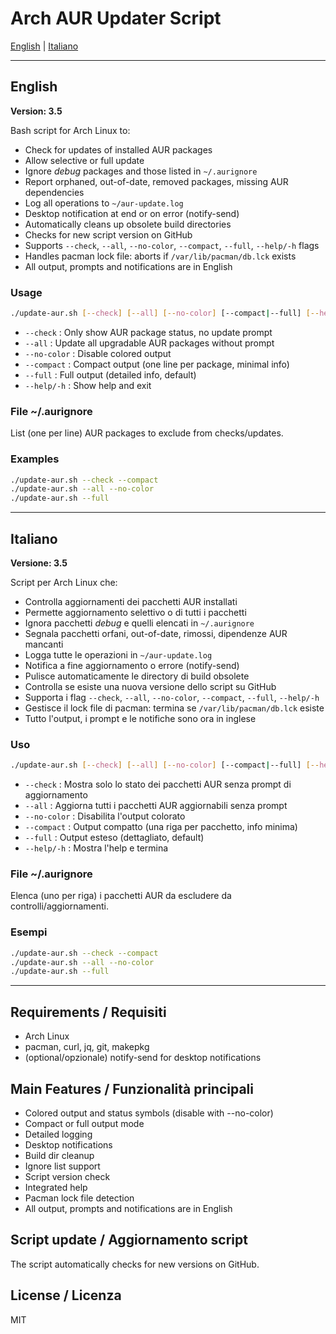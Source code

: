 



# Arch AUR Updater Script

[English](#english) | [Italiano](#italiano)

---



## English

**Version: 3.5**

Bash script for Arch Linux to:
- Check for updates of installed AUR packages
- Allow selective or full update
- Ignore *debug* packages and those listed in `~/.aurignore`
- Report orphaned, out-of-date, removed packages, missing AUR dependencies
- Log all operations to `~/aur-update.log`
- Desktop notification at end or on error (notify-send)
- Automatically cleans up obsolete build directories
- Checks for new script version on GitHub
- Supports `--check`, `--all`, `--no-color`, `--compact`, `--full`, `--help/-h` flags
- Handles pacman lock file: aborts if `/var/lib/pacman/db.lck` exists
- All output, prompts and notifications are in English

### Usage

```bash
./update-aur.sh [--check] [--all] [--no-color] [--compact|--full] [--help]
```

- `--check`      : Only show AUR package status, no update prompt
- `--all`        : Update all upgradable AUR packages without prompt
- `--no-color`   : Disable colored output
- `--compact`    : Compact output (one line per package, minimal info)
- `--full`       : Full output (detailed info, default)
- `--help/-h`    : Show help and exit

### File ~/.aurignore
List (one per line) AUR packages to exclude from checks/updates.

### Examples
```bash
./update-aur.sh --check --compact
./update-aur.sh --all --no-color
./update-aur.sh --full
```

---



## Italiano

**Versione: 3.5**

Script per Arch Linux che:
- Controlla aggiornamenti dei pacchetti AUR installati
- Permette aggiornamento selettivo o di tutti i pacchetti
- Ignora pacchetti *debug* e quelli elencati in `~/.aurignore`
- Segnala pacchetti orfani, out-of-date, rimossi, dipendenze AUR mancanti
- Logga tutte le operazioni in `~/aur-update.log`
- Notifica a fine aggiornamento o errore (notify-send)
- Pulisce automaticamente le directory di build obsolete
- Controlla se esiste una nuova versione dello script su GitHub
- Supporta i flag `--check`, `--all`, `--no-color`, `--compact`, `--full`, `--help/-h`
- Gestisce il lock file di pacman: termina se `/var/lib/pacman/db.lck` esiste
- Tutto l'output, i prompt e le notifiche sono ora in inglese

### Uso

```bash
./update-aur.sh [--check] [--all] [--no-color] [--compact|--full] [--help]
```

- `--check`      : Mostra solo lo stato dei pacchetti AUR senza prompt di aggiornamento
- `--all`        : Aggiorna tutti i pacchetti AUR aggiornabili senza prompt
- `--no-color`   : Disabilita l'output colorato
- `--compact`    : Output compatto (una riga per pacchetto, info minima)
- `--full`       : Output esteso (dettagliato, default)
- `--help/-h`    : Mostra l'help e termina

### File ~/.aurignore
Elenca (uno per riga) i pacchetti AUR da escludere da controlli/aggiornamenti.

### Esempi
```bash
./update-aur.sh --check --compact
./update-aur.sh --all --no-color
./update-aur.sh --full
```

---


## Requirements / Requisiti
- Arch Linux
- pacman, curl, jq, git, makepkg
- (optional/opzionale) notify-send for desktop notifications

## Main Features / Funzionalità principali
- Colored output and status symbols (disable with --no-color)
- Compact or full output mode
- Detailed logging
- Desktop notifications
- Build dir cleanup
- Ignore list support
- Script version check
- Integrated help
- Pacman lock file detection
- All output, prompts and notifications are in English

## Script update / Aggiornamento script
The script automatically checks for new versions on GitHub.

## License / Licenza
MIT
